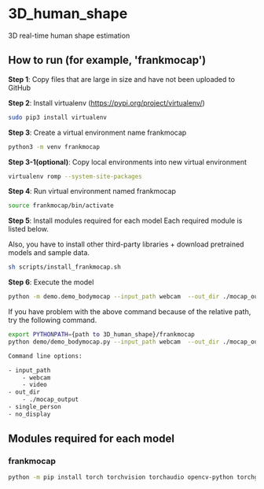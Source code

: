 # 3D_human_shape
3D real-time human shape estimation

## How to run (for example, 'frankmocap')

**Step 1**: Copy files that are large in size and have not been uploaded to GitHub

**Step 2**: Install virtualenv (https://pypi.org/project/virtualenv/)
```bash
sudo pip3 install virtualenv
```

**Step 3**: Create a virtual environment name frankmocap
```bash
python3 -m venv frankmocap
```


**Step 3-1(optional)**: Copy local environments into new virtual environment
```bash
virtualenv romp --system-site-packages
```

**Step 4**: Run virtual environment named frankmocap
```bash
source frankmocap/bin/activate
```

**Step 5**: Install modules required for each model
Each required module is listed below.

Also, you have to install other third-party libraries + download pretrained models and sample data.
    
```bash
sh scripts/install_frankmocap.sh
```

**Step 6**: Execute the model
```bash
python -m demo.demo_bodymocap --input_path webcam  --out_dir ./mocap_output  --single_person --no_display
```

If you have problem with the above command because of the relative path, try the following command.
```bash
export PYTHONPATH={path to 3D_human_shape}/frankmocap
python demo/demo_bodymocap.py --input_path webcam  --out_dir ./mocap_output  --single_person --no_display
```

```bash
Command line options:

- input_path
    - webcam
    - video
- out_dir
    - ./mocap_output
- single_person
- no_display
```

## Modules required for each model

### frankmocap
```bash
python -m pip install torch torchvision torchaudio opencv-python torchgeometry smplx loguru yacs timm flatten-dict pytorch-lightning scipy pose3d roma einops taichi meshtaichi_patcher
```